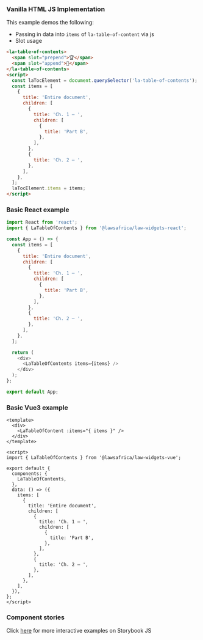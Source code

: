 ### Vanilla HTML JS Implementation

This example demos the following:

- Passing in data into `items` of `la-table-of-content` via js
- Slot usage

```html
<la-table-of-contents>
  <span slot="prepend">🏆</span>
  <span slot="append">🥙</span>
</la-table-of-contents>
<script>
  const laTocElement = document.querySelector('la-table-of-contents');
  const items = [
    {
      title: 'Entire document',
      children: [
        {
          title: 'Ch. 1 – ',
          children: [
            {
              title: 'Part B',
            },
          ],
        },
        {
          title: 'Ch. 2 – ',
        },
      ],
    },
  ];
  laTocElement.items = items;
</script>
```

### Basic React example

```js
import React from 'react';
import { LaTableOfContents } from '@lawsafrica/law-widgets-react';

const App = () => {
  const items = [
    {
      title: 'Entire document',
      children: [
        {
          title: 'Ch. 1 – ',
          children: [
            {
              title: 'Part B',
            },
          ],
        },
        {
          title: 'Ch. 2 – ',
        },
      ],
    },
  ];

  return (
    <div>
      <LaTableOfContents items={items} />
    </div>
  );
};

export default App;
```

### Basic Vue3 example

```vue
<template>
  <div>
    <LaTableOfContent :items="{ items }" />
  </div>
</template>

<script>
import { LaTableOfContents } from '@lawsafrica/law-widgets-vue';

export default {
  components: {
    LaTableOfContents,
  },
  data: () => ({
    items: [
      {
        title: 'Entire document',
        children: [
          {
            title: 'Ch. 1 – ',
            children: [
              {
                title: 'Part B',
              },
            ],
          },
          {
            title: 'Ch. 2 – ',
          },
        ],
      },
    ],
  }),
};
</script>
```

### Component stories

Click [here](https://laws.africa/la-web-components/?path=/docs/library-la-table-of-contents--basic-usage) for more interactive examples on Storybook JS
